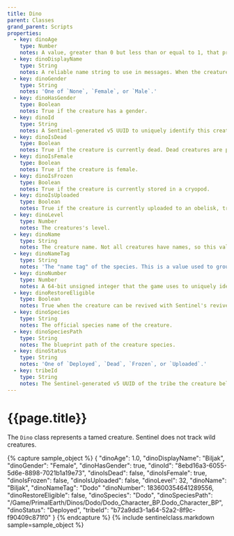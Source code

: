 ```yaml
---
title: Dino
parent: Classes
grand_parent: Scripts
properties:
  - key: dinoAge
    type: Number
    notes: A value, greater than 0 but less than or equal to 1, that presents the creature's maturity. Less than 0.1 is baby, less than 0.5 is juvenille, less than 1 is adolescent, and 1 is adult.
  - key: dinoDisplayName
    type: String
    notes: A reliable name string to use in messages. When the creature has a name, that name will be used. When the creature does not have a name, returns the species instead.
  - key: dinoGender
    type: String
    notes: 'One of `None`, `Female`, or `Male`.'
  - key: dinoHasGender
    type: Boolean
    notes: True if the creature has a gender.
  - key: dinoId
    type: String
    notes: A Sentinel-generated v5 UUID to uniquely identify this creature.
  - key: dinoIsDead
    type: Boolean
    notes: True if the creature is currently dead. Dead creatures are purged from Sentinel after 30 days.
  - key: dinoIsFemale
    type: Boolean
    notes: True if the creature is female.
  - key: dinoIsFrozen
    type: Boolean
    notes: True if the creature is currently stored in a cryopod.
  - key: dinoIsUploaded
    type: Boolean
    notes: True if the creature is currently uploaded to an obelisk, transmitted, loot drop, or similar.
  - key: dinoLevel
    type: Number
    notes: The creatures's level.
  - key: dinoName
    type: String
    notes: The creature name. Not all creatures have names, so this value may be empty, such as after taming.
  - key: dinoNameTag
    type: String
    notes: 'The "name tag" of the species. This is a value used to group similar creatures together and allows the game to identify which saddles fit onto each creature.'
  - key: dinoNumber
    type: Number
    notes: A 64-bit unsigned integer that the game uses to uniquely identify the creature.
  - key: dinoRestoreEligible
    type: Boolean
    notes: True when the creature can be revived with Sentinel's revive feature. This usually means the creature is dead and backup cryopod data is available.
  - key: dinoSpecies
    type: String
    notes: The official species name of the creature.
  - key: dinoSpeciesPath
    type: String
    notes: The blueprint path of the creature species.
  - key: dinoStatus
    type: String
    notes: 'One of `Deployed`, `Dead`, `Frozen`, or `Uploaded`.'
  - key: tribeId
    type: String
    notes: The Sentinel-generated v5 UUID of the tribe the creature belongs to.
---
```

# {{page.title}}

The `Dino` class represents a tamed creature. Sentinel does not track wild creatures.

{% capture sample_object %}
{
	"dinoAge": 1.0,
	"dinoDisplayName": "Biljak",
	"dinoGender": "Female",
	"dinoHasGender": true,
	"dinoId": "8ebd16a3-6055-5d6e-8898-7021b1a19e73",
	"dinoIsDead": false,
	"dinoIsFemale": true,
	"dinoIsFrozen": false,
	"dinoIsUploaded": false,
	"dinoLevel": 32,
	"dinoName": "Biljak",
	"dinoNameTag": "Dodo"
	"dinoNumber": 183600354641289556,
	"dinoRestoreEligible": false,
	"dinoSpecies": "Dodo",
	"dinoSpeciesPath": "/Game/PrimalEarth/Dinos/Dodo/Dodo_Character_BP.Dodo_Character_BP",
	"dinoStatus": "Deployed",
	"tribeId": "b72a9dd3-1a64-52a2-8f9c-f90409c871f0"
}
{% endcapture %}
{% include sentinelclass.markdown sample=sample_object %}
